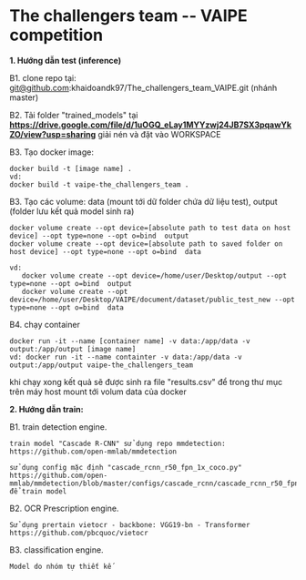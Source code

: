 # The challengers team -- VAIPE competition

**1. Hướng dẫn test (inference)**

B1. clone repo tại: git@github.com:khaidoandk97/The_challengers_team_VAIPE.git (nhánh master)

B2. Tải folder "trained_models" tại **https://drive.google.com/file/d/1uOGQ_eLay1MYYzwj24JB7SX3pqawYkZO/view?usp=sharing** giải nén và đặt vào WORKSPACE

B3. Tạo docker image:

    docker build -t [image name] .
    vd: 
    docker build -t vaipe-the_challengers_team .
    
B3. Tạo các volume: data (mount tới dữ folder chứa dữ liệu test), output (folder lưu kết quả model sinh ra) 

    docker volume create --opt device=[absolute path to test data on host device] --opt type=none --opt o=bind  output
    docker volume create --opt device=[absolute path to saved folder on host device] --opt type=none --opt o=bind  data

    vd:
       docker volume create --opt device=/home/user/Desktop/output --opt type=none --opt o=bind  output
       docker volume create --opt device=/home/user/Desktop/VAIPE/document/dataset/public_test_new --opt type=none --opt o=bind  data

B4. chạy container

    docker run -it --name [container name] -v data:/app/data -v output:/app/output [image name]
    vd: docker run -it --name containter -v data:/app/data -v output:/app/output vaipe-the_challengers_team

khi chạy xong kết quả sẽ được sinh ra file "results.csv" để  trong thư mục trên máy host mount tới volum data của docker


**2. Hướng dẫn train:**

B1. train detection engine.

    train model "Cascade R-CNN" sử dụng repo mmdetection: https://github.com/open-mmlab/mmdetection

    sử dụng config mặc định "cascade_rcnn_r50_fpn_1x_coco.py" https://github.com/open-mmlab/mmdetection/blob/master/configs/cascade_rcnn/cascade_rcnn_r50_fpn_1x_coco.py để train model

B2. OCR Prescription engine.

    Sử dụng prertain vietocr - backbone: VGG19-bn - Transformer https://github.com/pbcquoc/vietocr

B3. classification engine.

    Model do nhóm tự thiết kế
    
